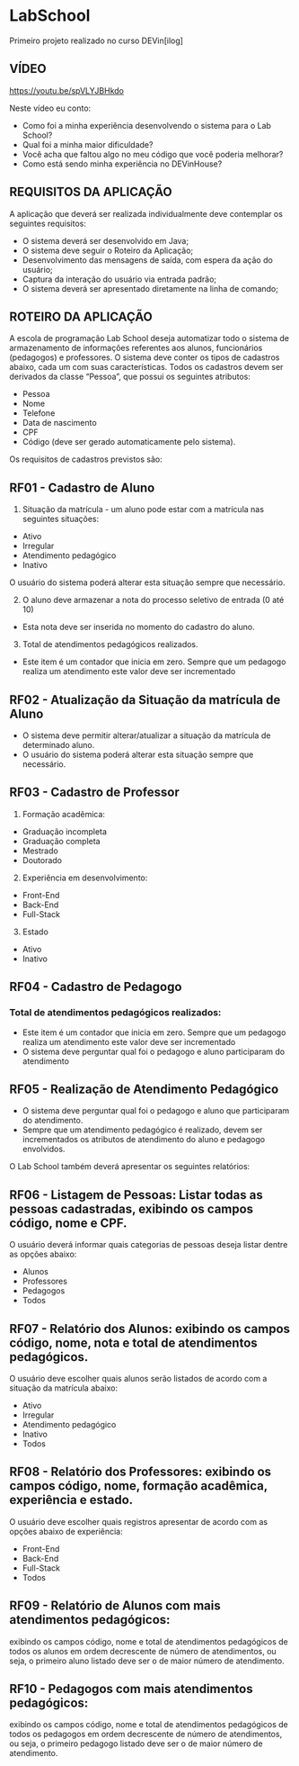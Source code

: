 # LabSchool
Primeiro projeto realizado no curso DEVin[ilog]

##  VÍDEO

https://youtu.be/spVLYJBHkdo

Neste vídeo eu conto:
-	Como foi a minha experiência desenvolvendo o sistema para o Lab School?
-	Qual foi a minha maior dificuldade?
-	Você acha que faltou algo no meu código que você poderia melhorar?
-	Como está sendo minha experiência no DEVinHouse?


## REQUISITOS DA APLICAÇÃO
A aplicação que deverá ser realizada individualmente deve contemplar os seguintes requisitos:
-	O sistema deverá ser desenvolvido em Java;
-	O sistema deve seguir o Roteiro da Aplicação;
-	Desenvolvimento das mensagens de saída, com espera da ação do usuário;
-	Captura da interação do usuário via entrada padrão;
-	O sistema deverá ser apresentado diretamente na linha de comando;

## ROTEIRO DA APLICAÇÃO

A escola de programação Lab School deseja automatizar todo o sistema de armazenamento de informações referentes aos alunos, funcionários (pedagogos) e professores. 
O sistema deve conter os tipos de cadastros abaixo, cada um com suas características. 
Todos os cadastros devem ser derivados da classe “Pessoa”, que possui os seguintes atributos:

-	Pessoa
-	Nome
-	Telefone
-	Data de nascimento
-	CPF
-	Código  (deve ser gerado automaticamente pelo sistema).

Os requisitos de cadastros previstos são:

##	RF01 - Cadastro de Aluno

1.	Situação da matrícula - um aluno pode estar com a matrícula nas seguintes situações:
-	Ativo
-	Irregular
-	Atendimento pedagógico
-	Inativo

O usuário do sistema poderá alterar esta situação sempre que necessário.

2.	O aluno deve armazenar a nota do processo seletivo de entrada (0 até 10)
- 	Esta nota deve ser inserida no momento do cadastro do aluno.


3.	Total de atendimentos pedagógicos realizados.
-	Este item é um contador que inicia em zero. Sempre que um pedagogo realiza um atendimento este valor deve ser incrementado

##	RF02 - Atualização da Situação da matrícula de Aluno
-	O sistema deve permitir alterar/atualizar a situação da matrícula de determinado aluno.
-	O usuário do sistema poderá alterar esta situação sempre que necessário.

##	RF03 - Cadastro de Professor

1.	Formação acadêmica:
-	Graduação incompleta
-	Graduação completa
-	Mestrado
-	Doutorado
2.	Experiência em desenvolvimento:
-	Front-End
-	Back-End
-	Full-Stack
3.	Estado
-	Ativo
-	Inativo

##	RF04 - Cadastro de Pedagogo
###	Total de atendimentos pedagógicos realizados:
-	Este item é um contador que inicia em zero. Sempre que um pedagogo realiza um atendimento este valor deve ser incrementado
-	O sistema deve perguntar qual foi o pedagogo e aluno participaram do atendimento

##	RF05 - Realização de Atendimento Pedagógico
-	O sistema deve perguntar qual foi o pedagogo e aluno que participaram do atendimento.
-	Sempre que um atendimento pedagógico é realizado, devem ser incrementados os atributos de atendimento do aluno e pedagogo envolvidos.

O Lab School também deverá apresentar os seguintes relatórios:

##	RF06 - Listagem de Pessoas: Listar todas as pessoas cadastradas, exibindo os campos código, nome e CPF. 
O usuário deverá informar quais categorias de pessoas deseja listar dentre as opções abaixo: 
-	Alunos
-	Professores
-	Pedagogos
-	Todos

##	RF07 - Relatório dos Alunos: exibindo os campos código, nome, nota e total de atendimentos pedagógicos. 
O usuário deve escolher quais alunos serão listados de acordo com a situação da matrícula abaixo:
-	Ativo
-	Irregular
-	Atendimento pedagógico
-	Inativo
-	Todos

##	RF08 - Relatório dos Professores: exibindo os campos código, nome, formação acadêmica, experiência e estado.
O usuário deve escolher quais registros apresentar de acordo com as opções abaixo de experiência:
-	Front-End
-	Back-End
-	Full-Stack
-	Todos

##	RF09 - Relatório de Alunos com mais atendimentos pedagógicos:
exibindo os campos código, nome e total de atendimentos pedagógicos de todos os alunos em ordem decrescente de número de atendimentos, ou seja, o primeiro aluno listado deve ser o de maior número de atendimento. 

##	RF10 - Pedagogos com mais atendimentos pedagógicos:
exibindo os campos código, nome e total de atendimentos pedagógicos de todos os pedagogos em ordem decrescente de número de atendimentos, ou seja, o primeiro pedagogo listado deve ser o de maior número de atendimento. 

